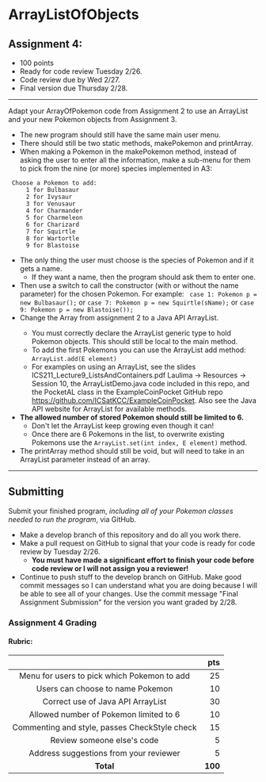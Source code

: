# ArrayListOfObjects

## Assignment 4:
 * 100 points
 * Ready for code review Tuesday 2/26.
 * Code review due by Wed 2/27.
 * Final version due Thursday 2/28.
 
----
Adapt your ArrayOfPokemon code from Assignment 2 to use an ArrayList and your new Pokemon objects from Assignment 3.
 * The new program should still have the same main user menu.
 * There should still be two static methods, makePokemon and printArray.
 * When making a Pokemon in the makePokemon method, instead of asking the user to enter all the information, make a sub-menu for them to pick from the nine (or more) species implemented in A3: 
```
 Choose a Pokemon to add:
     1 for Bulbasaur
     2 for Ivysaur
     3 for Venusaur
     4 for Charmander
     5 for Charmeleon
     6 for Charizard
     7 for Squirtle
     8 for Wartortle
     9 for Blastoise
```
  * The only thing the user must choose is the species of Pokemon and if it gets a name.
    * If they want a name, then the program should ask them to enter one.
 * Then use a switch to call the constructor (with or without the name parameter) for the chosen Pokemon. For example: ``` case 1: Pokemon p = new Bulbasaur();``` or ```case 7: Pokemon p = new Squirtle(sName);``` or ```case 9: Pokemon p = new Blastoise());```
 * Change the Array from assignment 2 to a Java API ArrayList<Pokemon>. 
   * You must correctly declare the ArrayList generic type to hold Pokemon objects. This should still be local to the main method.
   * To add the first Pokemons you can use the ArrayList add method:  ``` ArrayList.add(E element) ```
   * For examples on using an ArrayList, see the slides ICS211_Lecture9_ListsAndContainers.pdf Laulima -> Resources -> Session 10,  the ArrayListDemo.java code included in this repo, and the PocketAL class in the ExampleCoinPocket GitHub repo https://github.com/ICSatKCC/ExampleCoinPocket. Also see the Java API website for ArrayList for available methods.
 * **The allowed number of stored Pokemon should still be limited to 6.** 
     - Don't let the ArrayList keep growing even though it can! 
     - Once there are 6 Pokemons in the list, to overwrite existing Pokemons use the ```ArrayList.set(int index, E element)``` method.
 * The printArray method should still be void, but will need to take in an ArrayList parameter instead of an array.

----
## Submitting

Submit your finished program, *including all of your Pokemon classes needed to run the program*, via GitHub.
 * Make a develop branch of this repository and do all you work there.
 * Make a pull request on GitHub to signal that your code is ready for code review by Tuesday 2/26. 
   - **You must have made a significant effort to finish your code before code review or I will not assign you a reviewer!**
 * Continue to push stuff to the develop branch on GitHub. Make good commit messages so I can understand what you are doing because I will be able to see all of your changes. Use the commit message "Final Assignment Submission" for the version you want graded by 2/28.

### Assignment 4 Grading

#### Rubric:

|    |  pts  |
| :-----------------------------------------------: | ----:|
| Menu for users to pick which Pokemon to add     |  25   |
| Users can choose to name Pokemon                |  10   |
| Correct use of Java API ArrayList               |  30   |
| Allowed number of Pokemon limited to 6          |  10   |
| Commenting and style, passes CheckStyle check   |  15   |
| Review someone else's code                      | 5    |
| Address suggestions from your reviewer          | 5    |
| **Total** | **100** |
